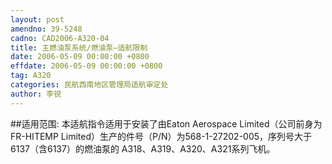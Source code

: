 ```yaml
---
layout: post
amendno: 39-5248
cadno: CAD2006-A320-04
title: 主燃油泵系统/燃油泵—适航限制
date: 2006-05-09 00:00:00 +0800
effdate: 2006-05-09 00:00:00 +0800
tag: A320
categories: 民航西南地区管理局适航审定处
author: 李锐
---
```


##适用范围:
本适航指令适用于安装了由Eaton Aerospace Limited（公司前身为FR-HITEMP Limited）生产的件号（P/N）为568-1-27202-005，序列号大于6137（含6137）的燃油泵的 A318、A319、A320、A321系列飞机。

